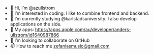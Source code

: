 - 👋 Hi, I’m @azullstrom
- 👀 I’m interested in coding. I like to combine frontend and backend. 
- 🌱 I’m currently studying @karlstadsuniversity. I also develop applications on the side.
- 📱 My apps: https://apps.apple.com/au/developer/anders-ullstrom/id1640987866
- 💞️ I’m looking to collaborate on GitHub
- 📫 How to reach me zefaniasmusic@gmail.com

<!---
azullstrom/azullstrom is a ✨ special ✨ repository because its `README.md` (this file) appears on your GitHub profile.
You can click the Preview link to take a look at your changes.
--->

